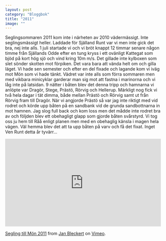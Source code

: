 ```yaml
---
layout: post
category: "Bloggbok"
title: "2011"
image: ""
---
```


Seglingsommaren 2011 kom inte i närheten av 2010 vädermässigt. Inte seglingsmässigt heller. Laddade för Själland Runt var vi men inte gick det bra, nej inte alls. 1 juli startade vi och vi bröt knappt 12 timmar senare någon timme från Själlands Odde efter en tung kryss i ett ovänligt Kattegat som bjöd på kort hög sjö och vind kring 10m m/s. Det gillade inte kylboxen som slet sönder skotten mot förpiken. Det vara bara att vända helt om och gilla läget. Vi hade sen semester och efter en del fixade och lagande kom vi iväg mot Mön som vi hade tänkt. Vädret var inte alls som förra sommaren men med vikbara minicyklar garderar man sig mot att fastna i marinorna och vi låg inte på latsidan. 9 nätter i båten blev det denna tripp och hamnarna vi anlöpte var Dragör, Stege, Prästö, Rörvig och Hellerup. Märkligt nog fick vi två hela dagar i tät dimma, både mellan Prästö och Rörvig samt ut från Rörvig fram till Dragör. När vi angjorde Prästö så var jag inte riktigt med vid rodret och körde upp båten på en sandbank vid de grunda sandbottnarna in mot hamnen. Jag slog full back och kom loss men det mådde inte rodret bra av och följden blev ett obehagligt glapp som gjorde båten svårstyrd. Vi tog oss ju hem till Råå enligt planen men med en obehaglig känsla i magen hela vägen. Väl hemma blev det att ta upp båten på varv och få det fixat. Inget Ven Runt detta år tyvärr...

<div style="padding:56.25% 0 0 0;position:relative;"><iframe src="https://player.vimeo.com/video/84714010" style="position:absolute;top:0;left:0;width:100%;height:100%;" frameborder="0" allow="autoplay; fullscreen; picture-in-picture" allowfullscreen></iframe></div><script src="https://player.vimeo.com/api/player.js"></script>
<p><a href="https://vimeo.com/84714010">Segling till M&ouml;n 2011</a> from <a href="https://vimeo.com/janbleckert">Jan Bleckert</a> on <a href="https://vimeo.com">Vimeo</a>.</p>